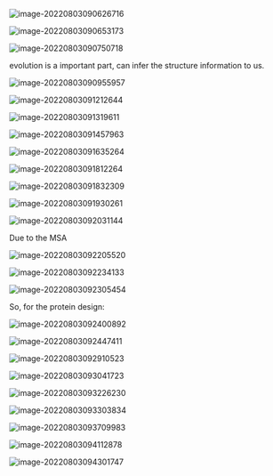 ![image-20220803090626716](sergey%E6%95%99%E6%8E%88%E8%AE%B2%E5%BA%A7.assets/image-20220803090626716.png)

![image-20220803090653173](sergey%E6%95%99%E6%8E%88%E8%AE%B2%E5%BA%A7.assets/image-20220803090653173.png)

![image-20220803090750718](sergey%E6%95%99%E6%8E%88%E8%AE%B2%E5%BA%A7.assets/image-20220803090750718.png)

evolution is a important part, can infer the structure information to us.

![image-20220803090955957](sergey%E6%95%99%E6%8E%88%E8%AE%B2%E5%BA%A7.assets/image-20220803090955957.png)

![image-20220803091212644](sergey%E6%95%99%E6%8E%88%E8%AE%B2%E5%BA%A7.assets/image-20220803091212644.png)

![image-20220803091319611](sergey%E6%95%99%E6%8E%88%E8%AE%B2%E5%BA%A7.assets/image-20220803091319611.png)

![image-20220803091457963](sergey%E6%95%99%E6%8E%88%E8%AE%B2%E5%BA%A7.assets/image-20220803091457963.png)

![image-20220803091635264](sergey%E6%95%99%E6%8E%88%E8%AE%B2%E5%BA%A7.assets/image-20220803091635264.png)

![image-20220803091812264](sergey%E6%95%99%E6%8E%88%E8%AE%B2%E5%BA%A7.assets/image-20220803091812264.png)

![image-20220803091832309](sergey%E6%95%99%E6%8E%88%E8%AE%B2%E5%BA%A7.assets/image-20220803091832309.png)

![image-20220803091930261](sergey%E6%95%99%E6%8E%88%E8%AE%B2%E5%BA%A7.assets/image-20220803091930261.png)

![image-20220803092031144](sergey%E6%95%99%E6%8E%88%E8%AE%B2%E5%BA%A7.assets/image-20220803092031144.png)

Due to the MSA

![image-20220803092205520](sergey%E6%95%99%E6%8E%88%E8%AE%B2%E5%BA%A7.assets/image-20220803092205520.png)

![image-20220803092234133](sergey%E6%95%99%E6%8E%88%E8%AE%B2%E5%BA%A7.assets/image-20220803092234133.png)

![image-20220803092305454](sergey%E6%95%99%E6%8E%88%E8%AE%B2%E5%BA%A7.assets/image-20220803092305454.png)

So, for the protein design:

![image-20220803092400892](sergey%E6%95%99%E6%8E%88%E8%AE%B2%E5%BA%A7.assets/image-20220803092400892.png)

![image-20220803092447411](sergey%E6%95%99%E6%8E%88%E8%AE%B2%E5%BA%A7.assets/image-20220803092447411.png)

![image-20220803092910523](sergey%E6%95%99%E6%8E%88%E8%AE%B2%E5%BA%A7.assets/image-20220803092910523.png)

![image-20220803093041723](sergey%E6%95%99%E6%8E%88%E8%AE%B2%E5%BA%A7.assets/image-20220803093041723.png)

![image-20220803093226230](sergey%E6%95%99%E6%8E%88%E8%AE%B2%E5%BA%A7.assets/image-20220803093226230.png)

![image-20220803093303834](sergey%E6%95%99%E6%8E%88%E8%AE%B2%E5%BA%A7.assets/image-20220803093303834.png)

![image-20220803093709983](sergey%E6%95%99%E6%8E%88%E8%AE%B2%E5%BA%A7.assets/image-20220803093709983.png)

![image-20220803094112878](sergey%E6%95%99%E6%8E%88%E8%AE%B2%E5%BA%A7.assets/image-20220803094112878.png)

![image-20220803094301747](sergey%E6%95%99%E6%8E%88%E8%AE%B2%E5%BA%A7.assets/image-20220803094301747.png)